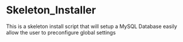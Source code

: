 Skeleton_Installer
==================

This is a skeleton install script that will setup a MySQL Database easily allow the user to preconfigure global settings